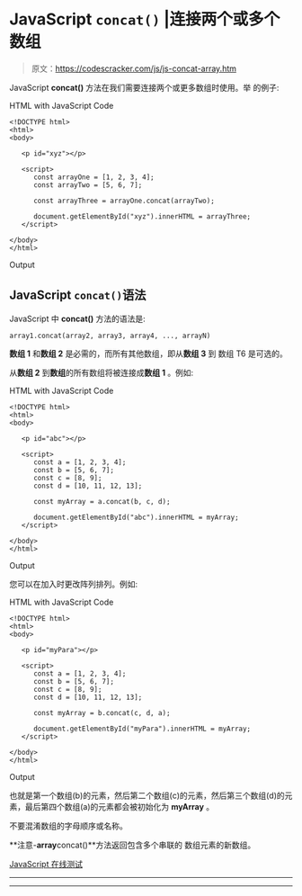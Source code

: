 # JavaScript `concat()` |连接两个或多个数组

> 原文：<https://codescracker.com/js/js-concat-array.htm>

JavaScript **concat()** 方法在我们需要连接两个或更多数组时使用。举 的例子:

HTML with JavaScript Code

```
<!DOCTYPE html>
<html>
<body>

   <p id="xyz"></p>

   <script>
      const arrayOne = [1, 2, 3, 4];
      const arrayTwo = [5, 6, 7];

      const arrayThree = arrayOne.concat(arrayTwo);

      document.getElementById("xyz").innerHTML = arrayThree;
   </script>

</body>
</html>
```

Output

## JavaScript `concat()`语法

JavaScript 中 **concat()** 方法的语法是:

```
array1.concat(array2, array3, array4, ..., arrayN)
```

**数组 1** 和**数组 2** 是必需的，而所有其他数组，即从**数组 3** 到 数组 T6 是可选的。

从**数组 2** 到**数组**的所有数组将被连接成**数组 1** 。例如:

HTML with JavaScript Code

```
<!DOCTYPE html>
<html>
<body>

   <p id="abc"></p>

   <script>
      const a = [1, 2, 3, 4];
      const b = [5, 6, 7];
      const c = [8, 9];
      const d = [10, 11, 12, 13];

      const myArray = a.concat(b, c, d);

      document.getElementById("abc").innerHTML = myArray;
   </script>

</body>
</html>
```

Output

您可以在加入时更改阵列排列。例如:

HTML with JavaScript Code

```
<!DOCTYPE html>
<html>
<body>

   <p id="myPara"></p>

   <script>
      const a = [1, 2, 3, 4];
      const b = [5, 6, 7];
      const c = [8, 9];
      const d = [10, 11, 12, 13];

      const myArray = b.concat(c, d, a);

      document.getElementById("myPara").innerHTML = myArray;
   </script>

</body>
</html>
```

Output

也就是第一个数组(b)的元素，然后第二个数组(c)的元素，然后第三个数组(d)的元素，最后第四个数组(a)的元素都会被初始化为 **myArray** 。

不要混淆数组的字母顺序或名称。

**注意-**array**concat()**方法返回包含多个串联的 数组元素的新数组。

[JavaScript 在线测试](/exam/showtest.php?subid=6)

* * *

* * *
